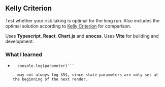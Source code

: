 ## Kelly Criterion

Test whether your risk taking is optimal for the long run. Also includes the optimal solution according to [Kelly Criterion](https://en.wikipedia.org/wiki/Kelly_criterion) for comparison.

Uses **Typescript**, **React**, **Chart.js** and **unocss**. Uses **Vite** for building and development.


### What I learned
- ```setParameter(5)
    console.log(parameter)```

    may not always log $5$, since state parameters are only set at the beginning of the next render.
